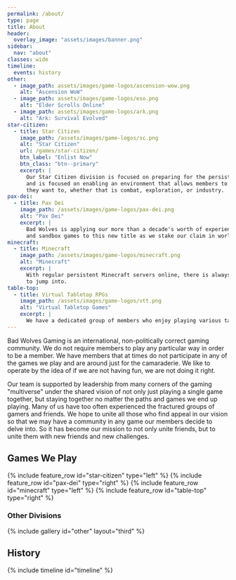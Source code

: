 ```yaml
---
permalink: /about/
type: page
title: About
header:
  overlay_image: "assets/images/banner.png"
sidebar:
  nav: "about"
classes: wide
timeline:
  events: history
other:
  - image_path: assets/images/game-logos/ascension-wow.png
    alt: "Ascension WoW"
  - image_path: assets/images/game-logos/eso.png
    alt: "Elder Scrolls Online"
  - image_path: assets/images/game-logos/ark.png
    alt: "Ark: Survival Evolved"
star-citizen:
  - title: Star Citizen
    image_path: /assets/images/game-logos/sc.png
    alt: "Star Citizen"
    url: /games/star-citizen/
    btn_label: "Enlist Now"
    btn_class: "btn--primary"
    excerpt: |
      Our Star Citizen division is focused on preparing for the persistent universe 
      and is focused on enabling an environment that allows members to play how 
      they want to, whether that is combat, exploration, or industry.
pax-dei:
  - title: Pax Dei
    image_path: /assets/images/game-logos/pax-dei.png
    alt: "Pax Dei"
    excerpt: |
      Bad Wolves is applying our more than a decade's worth of experience in MMOs 
      and sandbox games to this new title as we stake our claim in world.
minecraft:
  - title: Minecraft
    image_path: /assets/images/game-logos/minecraft.png
    alt: "Minecraft"
    excerpt: |
      With regular persistent Minecraft servers online, there is always a world 
      to jump into.
table-top:
  - title: Virtual Tabletop RPGs
    image_path: /assets/images/game-logos/vtt.png
    alt: "Virtual Tabletop Games"
    excerpt: |
      We have a dedicated group of members who enjoy playing various tabletop games online.
---
```


Bad Wolves Gaming is an international, non-politically correct gaming community. 
We do not require members to play any particular way in order to be a member. 
We have members that at times do not participate in any of the games we play 
and are around just for the camaraderie. We like to operate by the idea of if 
we are not having fun, we are not doing it right.

Our team is supported by leadership from many corners of the gaming "multiverse"
under the shared vision of not only just playing a single game together, but
staying together no matter the paths and games we end up playing. Many of us
have too often experienced the fractured groups of gamers and friends. We hope
to unite all those who find appeal in our vision so that we may have a community
in any game our members decide to delve into. So it has become our mission to
not only unite friends, but to unite them with new friends and new challenges.

## Games We Play

{% include feature_row id="star-citizen" type="left" %}
{% include feature_row id="pax-dei" type="right" %}
{% include feature_row id="minecraft" type="left" %}
{% include feature_row id="table-top" type="right" %}

### Other Divisions

{% include gallery id="other" layout="third" %}

## History

{% include timeline id="timeline" %}